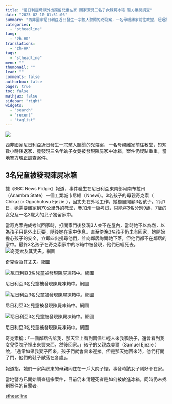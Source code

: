 ```yaml
---
title: "尼日利亞母親外出獨留兒童在家 回家驚見三名子女陳屍冰箱 警方展開調查"
date: "2025-02-10 01:51:06"
summary: "西非國家尼日利亞近日發生一宗駭人聽聞的兇殺案，一名母親離家前往教堂，短短數小時..."
categories:
  - "stheadline"
lang:
  - "zh-HK"
translations:
  - "zh-HK"
tags:
  - "stheadline"
menu: ""
thumbnail: ""
lead: ""
comments: false
authorbox: false
pager: true
toc: false
mathjax: false
sidebar: "right"
widgets:
  - "search"
  - "recent"
  - "taglist"
---
```


![](https://image.stheadline.com/f/680p0/0x0/100/none/c485b363c8405c60360f95af9294ee31/stheadline/inewsmedia/20250210/_2025021001381789905.jpg)






西非國家尼日利亞近日發生一宗駭人聽聞的兇殺案，一名母親離家前往教堂，短短數小時後返家，竟發現三名年幼子女竟被發現陳屍家中冰箱，案件仍疑點重重，當地警方現正調查案件。

3名兒童被發現陳屍冰箱
-----------

據《BBC News Pidgin》報道，事件發生在尼日利亞東南部阿南布拉州（Anambra State）一個工業城市尼維（Nnewi）。3名孩子的母親奇克索（ Chikazor Ogochukwu Ejezi​​e ），因丈夫在外地工作，她獨自照顧3名孩子。2月1日，她需要離家到70公里外的教堂，參加州一級考試，只能將3名分別9歲、7歲的女兒及一名3歲大的兒子獨留家中。

當奇克索完成考試回家時，打開家門後發現3人並不在屋內，當時她不以為然，以為孩子只是外出玩耍，隨後她在家中休息。直至傍晚3名孩子仍未有回家，她開始擔心孩子的安全，立即四出搜尋他們，並向鄰居詢問她下落，但他們都不在鄰居的家中。最終3名孩子在奇克索家中的冰箱中被發現，他們已經死去。
 ![奇克索及其丈夫。網圖](https://image.hkhl.hk/f/1024p0/0x0/100/none/2346cae002e18418719f28b9a4a928f3/2025-02/475910871_122121191432612902_960584613243225771_n.jpg)


奇克索及其丈夫。網圖



 ![尼日利亞3名兒童被發現陳屍凍箱中。網圖](https://image.hkhl.hk/f/1024p0/0x0/100/none/9407286720c915cd6bd4a217e45602f7/2025-02/476010600_10162336472568545_6594273322648348049_n.jpg)


尼日利亞3名兒童被發現陳屍凍箱中。網圖



 ![尼日利亞3名兒童被發現陳屍凍箱中。網圖](https://image.hkhl.hk/f/1024p0/0x0/100/none/0cc95f2c5d5b0245c3adb1f6129b8534/2025-02/476188654_10162336472578545_2150992351863525321_n.jpg)


尼日利亞3名兒童被發現陳屍凍箱中。網圖



 ![尼日利亞3名兒童被發現陳屍凍箱中。網圖](https://image.hkhl.hk/f/1024p0/0x0/100/none/db5a564ea6f018fc23fc18097dbc2ee1/2025-02/476312875_10161602474743113_4436335180720690912_n_0.jpg)


尼日利亞3名兒童被發現陳屍凍箱中。網圖




奇克索稱：「一個鄰居告訴我，那天早上看到兩個年輕人來我家院子，還曾看到我女兒從院子裡出來買東西，然後回家。」孩子的父親森美爾（Samuel Ejezi​​e ）說，「通常如果我妻子回來，孩子們就會出來迎接。但是那天她回來時，他們打開了門，他們的鞋子散落在各處」。

報道指，她們一家與房東的母親同住在一戶大院子𥚃，事發時該女子剛好不在家。

當地警方已開始調查這宗案件，目前仍未清楚死者是如何被放進冰箱，同時仍未找到案件的目擊者。

[stheadline](https://std.stheadline.com/realtime/article/2051788/即時-國際-尼日利亞母親外出獨留兒童在家-回家驚見三名子女陳屍冰箱-警方展開調查)
